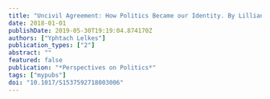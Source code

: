 ```yaml
---
title: "Uncivil Agreement: How Politics Became our Identity. By Lilliana Mason. University of Chicago Press, 2018. 192p. $105.00 cloth, $20.00 paper."
date: 2018-01-01
publishDate: 2019-05-30T19:19:04.874170Z
authors: ["Yphtach Lelkes"]
publication_types: ["2"]
abstract: ""
featured: false
publication: "*Perspectives on Politics*"
tags: ["mypubs"]
doi: "10.1017/S1537592718003006"
---
```


